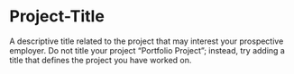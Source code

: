 # Project-Title
A descriptive title related to the project that may interest your prospective employer. Do not title your project “Portfolio Project”; instead, try adding a title that defines the project you have worked on.
